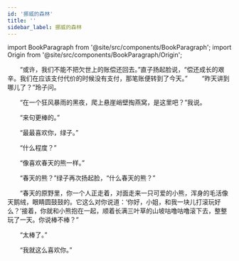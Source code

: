 ```yaml
---
id: '挪威的森林'
title: ''
sidebar_label: 挪威的森林
---
```


import BookParagraph from '@site/src/components/BookParagraph';
import Origin from '@site/src/components/BookParagraph/Origin';

<BookParagraph section="一">
&emsp;&emsp;“或许，我们不能不把欠世上的账偿还回去。”直子扬起脸说，“偿还成长的艰辛。我们在应该支付代价的时候没有支付，那笔账便转到了今天。”
</BookParagraph>

<BookParagraph section="二">
&emsp;&emsp;“昨天讲到哪儿了？”玲子问。

&emsp;&emsp;“在一个狂风暴雨的黑夜，爬上悬崖峭壁掏燕窝，是这里吧？”我说。
</BookParagraph>

<BookParagraph section="三">
&emsp;&emsp;“来句更棒的。”

&emsp;&emsp;“最最喜欢你，绿子。”

&emsp;&emsp;“什么程度？”

&emsp;&emsp;“像喜欢春天的熊一样。”

&emsp;&emsp;“春天的熊？”绿子再次扬起脸，“什么春天的熊？”

&emsp;&emsp;“春天的原野里，你一个人正走着，对面走来一只可爱的小熊，浑身的毛活像天鹅绒，眼睛圆鼓鼓的。它这么对你说道：‘你好，小姐，和我一块儿打滚玩好么？’接着，你就和小熊抱在一起，顺着长满三叶草的山坡咕噜咕噜滚下去，整整玩了一天。你说棒不棒？”

&emsp;&emsp;“太棒了。”

&emsp;&emsp;“我就这么喜欢你。”
</BookParagraph>

<Origin book_name="《挪威的森林》" author="村上村树" />